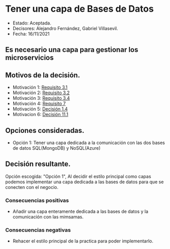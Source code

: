 # Tener una capa de Bases de Datos

* Estado: Aceptada.
* Decisores: Alejandro Fernández, Gabriel Villasevil.
* Fecha: 16/11/2021

## Es necesario una capa para gestionar los microservicios

## Motivos de la decisión.

* Motivación 1: [Requisito 3.1](https://github.com/santo2927/DAS-2021-22-/blob/master/Requisitos/R3.1%20Almacenar%20Preferencias.txt)
* Motivación 2: [Requisito 3.2](https://github.com/santo2927/DAS-2021-22-/blob/master/Requisitos/R3.2%20Almacenar%20Datos%20de%20Compra.txt)
* Motivación 3: [Requisito 3.4](https://github.com/santo2927/DAS-2021-22-/blob/master/Requisitos/R3.4%20Almacenar%20Lolalización%20de%20Microservicios.txt)
* Motivación 4: [Requisito 7](https://github.com/santo2927/DAS-2021-22-/blob/master/Requisitos/R7%20Acceso%20a%20Bases%20de%20Datos.txt)
* Motivación 5: [Decisión 1.4](https://github.com/santo2927/DAS-2021-22-/blob/master/Decisión%20de%20diseño%201.4.md)
* Motivacion 6: [Decisión 11.1](https://github.com/santo2927/DAS-2021-22-/blob/master/Decisión%20de%20diseño%2011.1.md)

## Opciones consideradas.

* Opción 1: Tener una capa dedicada a la comunicación con las dos bases de datos SQL(MongoDB) y NoSQL(Azure)

## Decisión resultante.

Opción escogida: "Opción 1", Al decidir el estilo principal como capas podemos implementar una capa dedicada a las bases de datos para que se conecten con el negocio.

### Consecuencias positivas

* Añadir una capa enteramente dedicada a las bases de datos y la comunicación con las mimsamas.

### Consecuencias negativas

* Rehacer el estilo principal de la practica para poder implementarlo.
